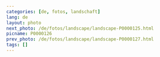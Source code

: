 ```yaml
---
categories: [de, fotos, landschaft]
lang: de
layout: photo
next_photo: /de/fotos/landscape/landscape-P0000125.html
picname: P0000126
prev_photo: /de/fotos/landscape/landscape-P0000127.html
tags: []
---
```


